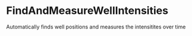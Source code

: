 # FindAndMeasureWellIntensities
Automatically finds well positions and measures the intensitites over time
